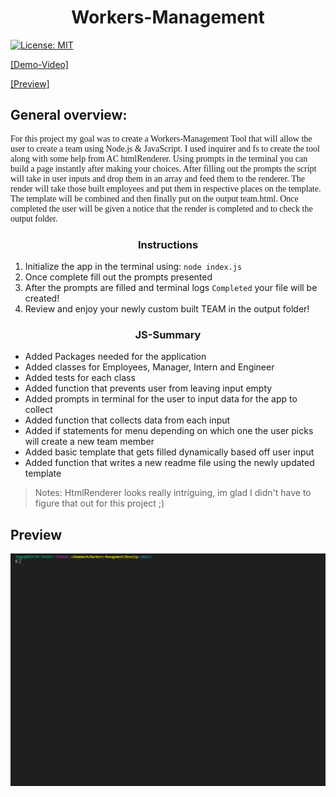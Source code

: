 <h1 style="text-align: center;">Workers-Management</h1>

[![License: MIT](https://img.shields.io/badge/License-MIT-yellow.svg)](https://opensource.org/licenses/MIT)

[[Demo-Video]](https://www.youtube.com/watch?v=_GWGm9Vq7zI)

[[Preview]](#Preview)

## General overview: 

<p style="font-family:georgia"> 
For this project my goal was to create a Workers-Management Tool that will allow the user to create a team using Node.js & JavaScript. I used inquirer and fs to create the tool along with some help from AC htmlRenderer. Using prompts in the terminal you can build a page instantly after making your choices. After filling out the prompts the script will take in user inputs and drop them in an array and feed them to the renderer. The render will take those built employees and put them in respective places on the template. The template will be combined and then finally put on the output team.html. Once completed the user will be given a notice that the render is completed and to check the output folder.
<p>

<h3 style="text-align:center;">Instructions</h3>

1. Initialize the app in the terminal using: `node index.js`
2. Once complete fill out the prompts presented
3. After the prompts are filled and terminal logs `Completed` your file will be created!
4. Review and enjoy your newly custom built TEAM in the output folder!

<h3 style="text-align:center;">JS-Summary</h3>

* Added Packages needed for the application
* Added classes for Employees, Manager, Intern and Engineer
* Added tests for each class
* Added function that prevents user from leaving input empty
* Added prompts in terminal for the user to input data for the app to collect
* Added function that collects data from each input
* Added if statements for menu depending on which one the user picks will create a new team member
* Added basic template that gets filled dynamically based off user input
* Added function that writes a new readme file using the newly updated template

>Notes: HtmlRenderer looks really intriguing, im glad I didn't have to figure that out for this project ;)

## Preview
![alt link= this is the place for the site preview](./Assets/preview.gif)
